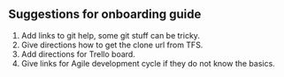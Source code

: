 ## Suggestions for onboarding guide

1. Add links to git help, some git stuff can be tricky.
2. Give directions how to get the clone url from TFS.
3. Add directions for Trello board.
4. Give links for Agile development cycle if they do not know the basics.